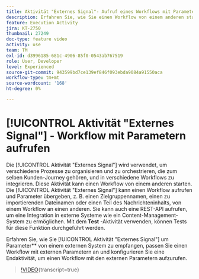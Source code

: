 ```yaml
---
title: Aktivität "Externes Signal"- Aufruf eines Workflows mit Parametern
description: Erfahren Sie, wie Sie einen Workflow von einem anderen starten, um komplexere Journey zu unterstützen und gleichzeitig in der Lage sind, Probleme besser zu überwachen und besser auf sie zu reagieren.
feature: Execution Activity
jira: KT-2750
thumbnail: 27249
doc-type: feature video
activity: use
team: TM
exl-id: d3996185-681c-4906-85f0-0543ab767519
role: User, Developer
level: Experienced
source-git-commit: 943599bd7ce139ef846f093ebda9084a91550aca
workflow-type: tm+mt
source-wordcount: '168'
ht-degree: 0%

---
```



# [!UICONTROL Aktivität &quot;Externes Signal&quot;] - Workflow mit Parametern aufrufen

Die [!UICONTROL Aktivität &quot;Externes Signal&quot;] wird verwendet, um verschiedene Prozesse zu organisieren und zu orchestrieren, die zum selben Kunden-Journey gehören, und in verschiedene Workflows zu integrieren. Diese Aktivität kann einen Workflow von einem anderen starten. Die [!UICONTROL Aktivität &quot;Externes Signal&quot;] kann einen Workflow aufrufen und Parameter übergeben, z. B. einen Zielgruppennamen, einen zu importierenden Dateinamen oder einen Teil des Nachrichteninhalts, von einem Workflow an einen anderen. Sie kann auch eine REST-API aufrufen, um eine Integration in externe Systeme wie ein Content-Management-System zu ermöglichen. Mit dem **Test** -Aktivität verwenden, können Tests für diese Funktion durchgeführt werden.

Erfahren Sie, wie Sie [!UICONTROL Aktivität &quot;Externes Signal&quot;] um Parameter** von einem externen System zu empfangen, passen Sie einen Workflow mit externen Parametern an und konfigurieren Sie eine Endaktivität, um einen Workflow mit den externen Parametern aufzurufen.

>[!VIDEO](https://video.tv.adobe.com/v/27249/?learn=on){transcript=true}

